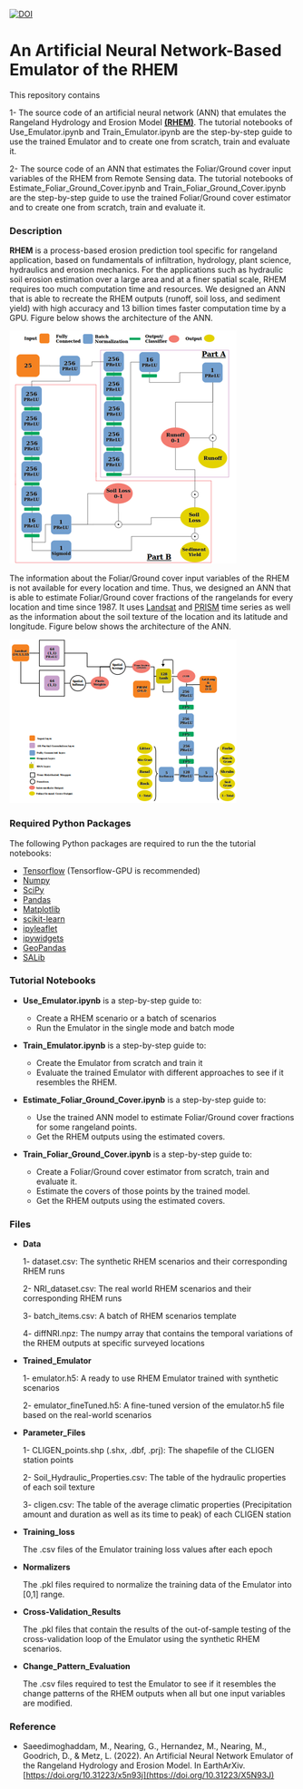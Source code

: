 [![DOI](https://zenodo.org/badge/480389335.svg)](https://zenodo.org/badge/latestdoi/480389335)

# An Artificial Neural Network-Based Emulator of the RHEM

This repository contains 

1- The source code of an artificial neural network (ANN) that emulates the Rangeland Hydrology and Erosion Model [**(RHEM)**](https://dss.tucson.ars.ag.gov/rhem/). 
The tutorial notebooks of Use_Emulator.ipynb and Train_Emulator.ipynb are the step-by-step guide to use the trained Emulator and to create one from scratch, train and evaluate it.

2- The source code of an ANN that estimates the Foliar/Ground cover input variables of the RHEM from Remote Sensing data.
The tutorial notebooks of Estimate_Foliar_Ground_Cover.ipynb and Train_Foliar_Ground_Cover.ipynb are the step-by-step guide to use the trained Foliar/Ground cover estimator and to create one from scratch, train and evaluate it.

### Description

**RHEM** is a process-based erosion prediction tool specific for rangeland application, based on fundamentals of infiltration, hydrology, plant science, hydraulics and erosion mechanics. For the applications such as hydraulic soil erosion estimation over a large area and at a finer spatial scale, RHEM requires too much computation time and resources. We designed an ANN that is able to recreate the RHEM outputs (runoff, soil loss, and sediment yield) with high accuracy and 13 billion times faster computation time by a GPU. Figure below shows the architecture of the ANN.

![](emulator.png)

The information about the Foliar/Ground cover input variables of the RHEM is not available for every location and time. Thus, we designed an ANN that is able to estimate Foliar/Ground cover fractions of the rangelands for every location and time since 1987. It uses [Landsat](https://landsat.gsfc.nasa.gov/) and [PRISM](https://prism.oregonstate.edu/) time series as well as the information about the soil texture of the location and its latitude and longitude. Figure below shows the architecture of the ANN.

![](cover_estimator.png)

### Required Python Packages

The following Python packages are required to run the the tutorial notebooks:

- [Tensorflow](https://www.tensorflow.org/) (Tensorflow-GPU is recommended)
- [Numpy](https://numpy.org/)
- [SciPy](https://scipy.org/)
- [Pandas](https://pandas.pydata.org/)
- [Matplotlib](https://matplotlib.org/)
- [scikit-learn](https://scikit-learn.org/stable/)
- [ipyleaflet](https://ipyleaflet.readthedocs.io/en/latest/)
- [ipywidgets](https://ipywidgets.readthedocs.io/en/latest/)
- [GeoPandas](https://geopandas.org/en/stable/)
- [SALib](https://salib.readthedocs.io/en/latest/)

### Tutorial Notebooks

- **Use_Emulator.ipynb** is a step-by-step guide to:
  - Create a RHEM scenario or a batch of scenarios 
  - Run the Emulator in the single mode and batch mode

- **Train_Emulator.ipynb** is a step-by-step guide to:
  - Create the Emulator from scratch and train it
  - Evaluate the trained Emulator with different approaches to see if it resembles the RHEM.

- **Estimate_Foliar_Ground_Cover.ipynb** is a step-by-step guide to:
  - Use the trained ANN model to estimate Foliar/Ground cover fractions for some rangeland points.
  - Get the RHEM outputs using the estimated covers.

- **Train_Foliar_Ground_Cover.ipynb** is a step-by-step guide to:
  - Create a Foliar/Ground cover estimator from scratch, train and evaluate it.
  - Estimate the covers of those points by the trained model.
  - Get the RHEM outputs using the estimated covers.

### Files

- **Data**

  1- dataset.csv: The synthetic RHEM scenarios and their corresponding RHEM runs 

  2- NRI_dataset.csv: The real world RHEM scenarios and their corresponding RHEM runs
  
  3- batch_items.csv: A batch of RHEM scenarios template

  4- diffNRI.npz: The numpy array that contains the temporal variations of the RHEM outputs at specific surveyed locations

- **Trained_Emulator**

  1- emulator.h5: A ready to use RHEM Emulator trained with synthetic scenarios
  
  2- emulator_fineTuned.h5: A fine-tuned version of the emulator.h5 file based on the real-world scenarios

- **Parameter_Files**

  1- CLIGEN_points.shp (.shx, .dbf, .prj): The shapefile of the CLIGEN station points
  
  2- Soil_Hydraulic_Properties.csv: The table of the hydraulic properties of each soil texture

  3- cligen.csv: The table of the average climatic properties (Precipitation amount and duration as well as its time to peak) of each CLIGEN station

- **Training_loss** 
  
  The .csv files of the Emulator training loss values after each epoch

- **Normalizers** 

  The .pkl files required to normalize the training data of the Emulator into [0,1] range.

- **Cross-Validation_Results**
  
  The .pkl files that contain the results of the out-of-sample testing of the cross-validation loop of the Emulator using the synthetic RHEM scenarios.

- **Change_Pattern_Evaluation**
  
  The .csv files required to test the Emulator to see if it resembles the change patterns of the RHEM outputs when all but one input variables are modified.

### Reference
- Saeedimoghaddam, M., Nearing, G., Hernandez, M., Nearing, M., Goodrich, D., & Metz, L. (2022). An Artificial Neural Network Emulator of the Rangeland Hydrology and Erosion Model. In EarthArXiv. [https://doi.org/10.31223/x5n93j](https://doi.org/10.31223/X5N93J)